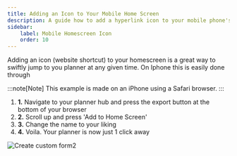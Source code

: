 ```yaml
---
title: Adding an Icon to Your Mobile Home Screen
description: A guide how to add a hyperlink icon to your mobile phone's homescreen
sidebar:
    label: Mobile Homescreen Icon
    order: 10
---
```


Adding an icon (website shortcut) to your homescreen is a great way to swiftly jump to you planner at any given time. 
On Iphone this is easily done through 

:::note[Note]
This example is made on an iPhone using a Safari browser.
::: 
1. **1.** Navigate to your planner hub and press the export button at the bottom of your browser
2. **2.** Scroll up and press 'Add to Home Screen'
3. **3.** Change the name to your liking
4. **4.** Voila. Your planner is now just 1 click away

![Create custom form2](/images/add_icon_to_homescreen_iphone.png)
